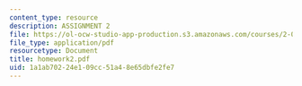 ```yaml
---
content_type: resource
description: ASSIGNMENT 2
file: https://ol-ocw-studio-app-production.s3.amazonaws.com/courses/2-000-how-and-why-machines-work-spring-2002/1a1ab70224e109cc51a48e65dbfe2fe7_homework2.pdf
file_type: application/pdf
resourcetype: Document
title: homework2.pdf
uid: 1a1ab702-24e1-09cc-51a4-8e65dbfe2fe7
---
```

